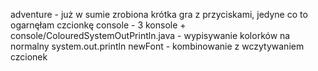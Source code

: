 adventure - już w sumie zrobiona krótka gra z przyciskami, jedyne co to ogarnęłam czcionkę
console - 3 konsole +
console/ColouredSystemOutPrintln.java - wypisywanie kolorków na normalny system.out.println
newFont - kombinowanie z wczytywaniem czcionek
